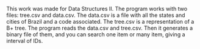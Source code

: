 This work was made for Data Structures II. The program works with two files: tree.csv and data.csv. The data.csv is a file with all the states and cities of Brazil and a code associated. The tree.csv is a representation of a B+ tree. The program reads the data.csv and tree.csv. Then it generates a binary file of them, and you can search one item or many item, giving a interval of IDs.
